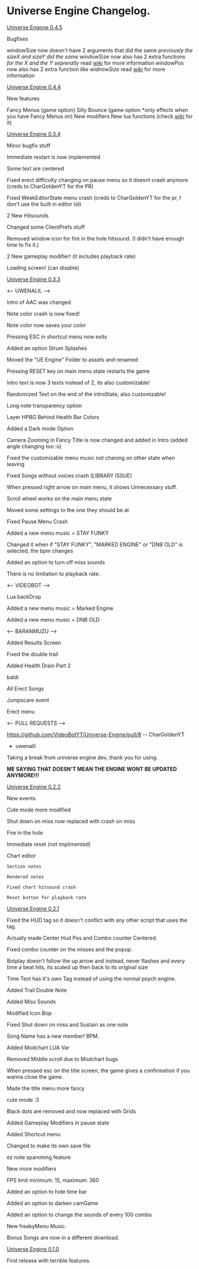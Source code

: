 # Universe Engine Changelog.

[Universe Engone 0.4.5](https://github.com/VideoBotYT/Universe-Engine/releases/tag/0.4.5)

Bugfixes

windowSize now doesn't have 2 arguments that did the same _previously the sizeX and sizeY did the same_
windowSize now also has 2 extra functions _for the X and the Y sepreratly_ read [wiki](https://github.com/VideoBotYT/Universe-Engine/wik) for more information
windowPos now also has 2 extra function _like widnowSize_  read [wiki](https://github.com/VideoBotYT/Universe-Engine/wik) for more information

[Universe Engine 0.4.4](https://github.com/VideoBotYT/Universe-Engine/releases/tag/0.4.4)

New features

Fancy Menus (game option)
Silly Bounce (game option *only effects when you have Fancy Menus on)
New modifiers
New lua functions (check [wiki](https://github.com/VideoBotYT/Universe-Engine/wiki) for it)

[Universe Engine 0.3.4](https://github.com/VideoBotYT/Universe-Engine/releases/tag/0.3.4)

Minor bugfix stuff

Immediate restart is now implemented

Some text are centered

Fixed erect difficulty changing on pause menu so it doesnt crash anymore (creds to CharGoldenYT for the PR)

Fixed WeekEditorState menu crash (creds to CharGoldenYT for the pr, I don't use the built in editor lol)

2 New Hitsounds

Changed some ClientPrefs stuff

Removed window icon for fire in the hole hitsound. (I didn't have enough time to fix it.)

2 New gameplay modifier! (it includes playback rate)

Loading screen! (can disable)


[Universe Engine 0.3.3](https://github.com/VideoBotYT/Universe-Engine/releases/tag/0.3.3)

<-- UWENALIL -->


Intro of AAC was changed

Note color crash is now fixed!

Note color now saves your color

Pressing ESC in shortcut menu now exits

Added an option Strum Splashes

Moved the "UE Engine" Folder to assets and renamed

Pressing RESET key on main menu state restarts the game

Intro text is now 3 texts instead of 2, its also customizable!

Randomized Text on the end of the introState, also customizable!

Long note transparency option

Layer HPBG Behind Health Bar Colors

Added a Dark mode Option

Camera Zooming in Fancy Title is now changed and added in Intro (added angle changing too :o)

Fixed the customizable menu music not chaning on other state when leaving

Fixed Songs without voices crash (LIBRARY ISSUE)

When pressed right arrow on main menu, it shows Unnecessary stuff.

Scroll wheel works on the main menu state

Moved some settings to the one they should be at

Fixed Pause Menu Crash

Added a new menu music = STAY FUNKY

Changed it when if "STAY FUNKY", "MARKED ENGINE" or "DNB OLD" is selected, the bpm changes

Added an option to turn off miss sounds

There is no limitation to playback rate.


<-- VIDEOBOT -->


Lua backDrop

Added a new menu music = Marked Engine

Added a new menu music = DNB OLD


<-- BARANMUZU -->


Added Results Screen

Fixed the double trail

Added Health Drain Part 2

baldi

All Erect Songs

Jumpscare event

Erect menu



<-- PULL REQUESTS -->

https://github.com/VideoBotYT/Universe-Engine/pull/8 -- CharGoldenYT


* uwenalil

Taking a break from universe engine dev, thank you for using.

**ME SAYING THAT DOESN'T MEAN THE ENGINE WONT BE UPDATED ANYMORE!!!**


[Universe Engine 0.2.2](https://github.com/VideoBotYT/Universe-Engine/releases/tag/0.2.2)


New events

Cute mode more modified

Shut down on miss now replaced with crash on miss

Fire in the hole

Immediate reset (not implimented)

Chart editor

    Section notes
    
    Rendered notes
    
    Fixed chart hitsound crash
    
    Reset button for playback rate


[Universe Engine 0.2.1](https://github.com/VideoBotYT/Universe-Engine/releases/tag/0.2.1)


Fixed the HUD tag so it doesn't conflict with any other script that uses the tag.

Actually made Center Hud Pos and Combo counter Centered.

Fixed combo counter on the misses and the popup.

Botplay doesn’t follow the up arrow and instead, never flashes and every time a beat hits, its scaled up then back to its original size

Time Text has it's own Tag instead of using the normal psych engine.

Added Trail Double Note

Added Miss Sounds

Modified Icon Bop

Fixed Shut down on miss and Sustain as one note

Song Name has a new member! BPM.


Added Modchart LUA Var

Removed Middle scroll due to Modchart bugs

When pressed esc on the title screen, the game gives a confirmation if you wanna close the game.

Made the title menu more fancy

cute mode :3

Black dots are removed and now replaced with Grids

Added Gameplay Modifiers in pause state

Added Shortcut menu

Changed to make its own save file

ez note spamming feature

New more modifiers

FPS limit minimum: 15, maximum: 360


Added an option to hide time bar

Added an option to darken camGame

Added an option to change the sounds of every 100 combo


New freakyMenu Music.

Bonus Songs are now in a different download.


[Universe Engine 0.1.0](https://github.com/VideoBotYT/Universe-Engine/releases/tag/0.1.0)

First release with terrible features.
